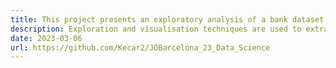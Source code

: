 ```yaml
---
title: This project presents an exploratory analysis of a bank dataset.
description: Exploration and visualisation techniques are used to extract relevant information from the data and a series of visualisations are presented to allow a better understanding of the data. In addition, a machine learning model is trained to predict whether the customer has left the bank or stays.
date: 2023-03-06
url: https://github.com/Kecar2/JOBarcelona_23_Data_Science
---
```

